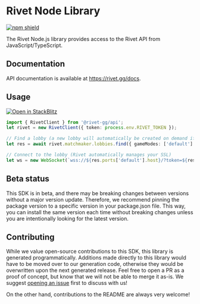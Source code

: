 # Rivet Node Library

[![npm shield](https://img.shields.io/npm/v/@rivet-gg/api)](https://www.npmjs.com/package/@fern-api/rivet)

The Rivet Node.js library provides access to the Rivet API from JavaScript/TypeScript.

## Documentation

API documentation is available at <https://rivet.gg/docs>.

## Usage

[![Open in StackBlitz](https://developer.stackblitz.com/img/open_in_stackblitz.svg)](https://stackblitz.com/edit/typescript-example-using-sdk-built-with-fern-rr1yzn?file=app.ts&view=editor)

```typescript
import { RivetClient } from '@rivet-gg/api';
let rivet = new RivetClient({ token: process.env.RIVET_TOKEN });

// Find a lobby (a new lobby will automatically be created on demand if needed)
let res = await rivet.matchmaker.lobbies.find({ gameModes: ['default'] });

// Connect to the lobby (Rivet automatically manages your SSL)
let ws = new WebSocket(`wss://${res.ports['default'].host}/?token=${res.player.token}`);
```

## Beta status

This SDK is in beta, and there may be breaking changes between versions without a major version update. Therefore, we recommend pinning the package version to a specific version in your package.json file. This way, you can install the same version each time without breaking changes unless you are intentionally looking for the latest version.

## Contributing

While we value open-source contributions to this SDK, this library is generated programmatically. Additions made directly to this library would have to be moved over to our generation code, otherwise they would be overwritten upon the next generated release. Feel free to open a PR as a proof of concept, but know that we will not be able to merge it as-is. We suggest [opening an issue](https://github.com/fern-rivet/rivet-node/issues) first to discuss with us!

On the other hand, contributions to the README are always very welcome!
